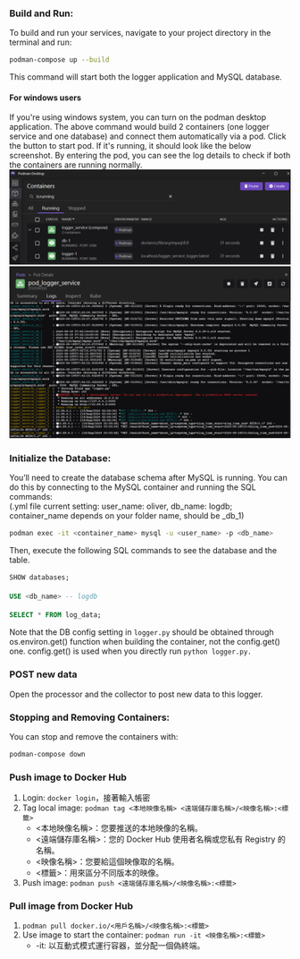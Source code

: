 ### Build and Run:
To build and run your services, navigate to your project directory in the terminal and run:
```bash
podman-compose up --build
```
This command will start both the logger application and MySQL database.

#### For windows users
If you're using windows system, you can turn on the podman desktop application. The above command would build 2 containers (one logger service and one database) and connect them automatically via a pod. Click the button to start pod. If it's running, it should look like the below screenshot. By entering the pod, you can see the log details to check if both the containers are running normally.   
![Podman Desktop](/images/pod.png)  
![Logs of pod](/images/pod_log.png)  

### Initialize the Database:
You’ll need to create the database schema after MySQL is running. You can do this by connecting to the MySQL container and running the SQL commands:  
(.yml file current setting: user_name: oliver, db_name: logdb; container_name depends on your folder name, should be <folder name>_db_1)

```bash
podman exec -it <container_name> mysql -u <user_name> -p <db_name>
```
Then, execute the following SQL commands to see the database and the table.
```sql
SHOW databases;

USE <db_name> -- logdb

SELECT * FROM log_data;
```  
Note that the DB config setting in `logger.py` should be obtained through os.environ.get() function when building the container, not the config.get() one. config.get() is used when you directly run `python logger.py.`  

### POST new data
Open the processor and the collector to post new data to this logger.

### Stopping and Removing Containers:
You can stop and remove the containers with:
```bash
podman-compose down
```

### Push image to Docker Hub
1. Login: `docker login`，接著輸入帳密
2. Tag local image: `podman tag <本地映像名稱> <遠端儲存庫名稱>/<映像名稱>:<標籤>`
   - <本地映像名稱>：您要推送的本地映像的名稱。
   - <遠端儲存庫名稱>：您的 Docker Hub 使用者名稱或您私有 Registry 的名稱。
   - <映像名稱>：您要給這個映像取的名稱。
   - <標籤>：用來區分不同版本的映像。
3. Push image: `podman push <遠端儲存庫名稱>/<映像名稱>:<標籤>`

### Pull image from Docker Hub
1. `podman pull docker.io/<用戶名稱>/<映像名稱>:<標籤>`
2. Use image to start the container: `podman run -it <映像名稱>:<標籤>`
   - -it: 以互動式模式運行容器，並分配一個偽終端。
